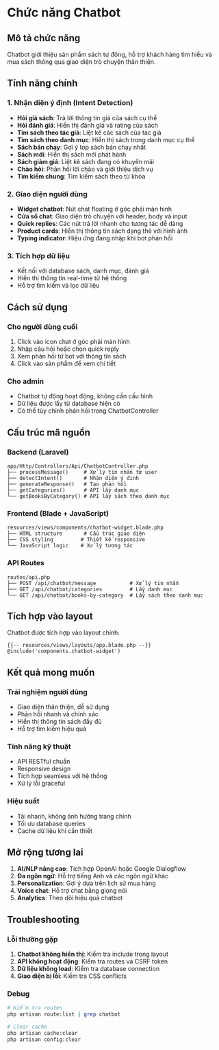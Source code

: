 # Chức năng Chatbot

## Mô tả chức năng
Chatbot giới thiệu sản phẩm sách tự động, hỗ trợ khách hàng tìm hiểu và mua sách thông qua giao diện trò chuyện thân thiện.

## Tính năng chính

### 1. Nhận diện ý định (Intent Detection)
- **Hỏi giá sách**: Trả lời thông tin giá của sách cụ thể
- **Hỏi đánh giá**: Hiển thị đánh giá và rating của sách
- **Tìm sách theo tác giả**: Liệt kê các sách của tác giả
- **Tìm sách theo danh mục**: Hiển thị sách trong danh mục cụ thể
- **Sách bán chạy**: Gợi ý top sách bán chạy nhất
- **Sách mới**: Hiển thị sách mới phát hành
- **Sách giảm giá**: Liệt kê sách đang có khuyến mãi
- **Chào hỏi**: Phản hồi lời chào và giới thiệu dịch vụ
- **Tìm kiếm chung**: Tìm kiếm sách theo từ khóa

### 2. Giao diện người dùng
- **Widget chatbot**: Nút chat floating ở góc phải màn hình
- **Cửa sổ chat**: Giao diện trò chuyện với header, body và input
- **Quick replies**: Các nút trả lời nhanh cho tương tác dễ dàng
- **Product cards**: Hiển thị thông tin sách dạng thẻ với hình ảnh
- **Typing indicator**: Hiệu ứng đang nhập khi bot phản hồi

### 3. Tích hợp dữ liệu
- Kết nối với database sách, danh mục, đánh giá
- Hiển thị thông tin real-time từ hệ thống
- Hỗ trợ tìm kiếm và lọc dữ liệu

## Cách sử dụng

### Cho người dùng cuối
1. Click vào icon chat ở góc phải màn hình
2. Nhập câu hỏi hoặc chọn quick reply
3. Xem phản hồi từ bot với thông tin sách
4. Click vào sản phẩm để xem chi tiết

### Cho admin
- Chatbot tự động hoạt động, không cần cấu hình
- Dữ liệu được lấy từ database hiện có
- Có thể tùy chỉnh phản hồi trong ChatbotController

## Cấu trúc mã nguồn

### Backend (Laravel)
```
app/Http/Controllers/Api/ChatbotController.php
├── processMessage()     # Xử lý tin nhắn từ user
├── detectIntent()       # Nhận diện ý định
├── generateResponse()   # Tạo phản hồi
├── getCategories()      # API lấy danh mục
└── getBooksByCategory() # API lấy sách theo danh mục
```

### Frontend (Blade + JavaScript)
```
resources/views/components/chatbot-widget.blade.php
├── HTML structure       # Cấu trúc giao diện
├── CSS styling         # Thiết kế responsive
└── JavaScript logic    # Xử lý tương tác
```

### API Routes
```
routes/api.php
├── POST /api/chatbot/message           # Xử lý tin nhắn
├── GET /api/chatbot/categories         # Lấy danh mục
└── GET /api/chatbot/books-by-category  # Lấy sách theo danh mục
```

## Tích hợp vào layout

Chatbot được tích hợp vào layout chính:
```blade
{{-- resources/views/layouts/app.blade.php --}}
@include('components.chatbot-widget')
```

## Kết quả mong muốn

### Trải nghiệm người dùng
- Giao diện thân thiện, dễ sử dụng
- Phản hồi nhanh và chính xác
- Hiển thị thông tin sách đầy đủ
- Hỗ trợ tìm kiếm hiệu quả

### Tính năng kỹ thuật
- API RESTful chuẩn
- Responsive design
- Tích hợp seamless với hệ thống
- Xử lý lỗi graceful

### Hiệu suất
- Tải nhanh, không ảnh hưởng trang chính
- Tối ưu database queries
- Cache dữ liệu khi cần thiết

## Mở rộng tương lai

1. **AI/NLP nâng cao**: Tích hợp OpenAI hoặc Google Dialogflow
2. **Đa ngôn ngữ**: Hỗ trợ tiếng Anh và các ngôn ngữ khác
3. **Personalization**: Gợi ý dựa trên lịch sử mua hàng
4. **Voice chat**: Hỗ trợ chat bằng giọng nói
5. **Analytics**: Theo dõi hiệu quả chatbot

## Troubleshooting

### Lỗi thường gặp
1. **Chatbot không hiển thị**: Kiểm tra include trong layout
2. **API không hoạt động**: Kiểm tra routes và CSRF token
3. **Dữ liệu không load**: Kiểm tra database connection
4. **Giao diện bị lỗi**: Kiểm tra CSS conflicts

### Debug
```bash
# Kiểm tra routes
php artisan route:list | grep chatbot

# Clear cache
php artisan cache:clear
php artisan config:clear
```